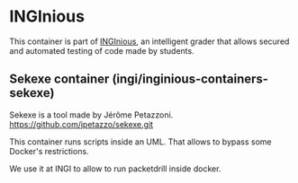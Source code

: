INGInious
=========

This container is part of [INGInious](https://github.com/UCL-INGI/INGInious), an intelligent grader that allows secured and automated testing of code made by students.

Sekexe container (ingi/inginious-containers-sekexe)
---------------------------------------------------

Sekexe is a tool made by Jérôme Petazzoni.
https://github.com/jpetazzo/sekexe.git

This container runs scripts inside an UML. That allows to bypass some Docker's restrictions.

We use it at INGI to allow to run packetdrill inside docker.
